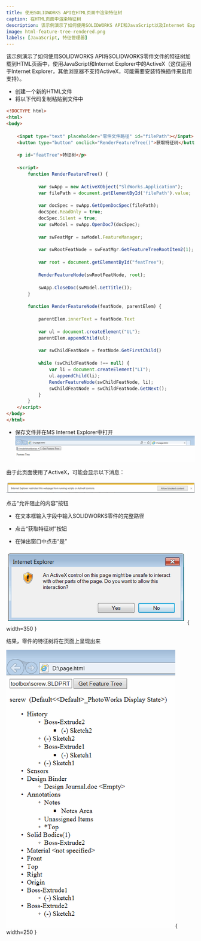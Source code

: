```yaml
---
title: 使用SOLIDWORKS API在HTML页面中渲染特征树
caption: 在HTML页面中渲染特征树
description: 该示例演示了如何使用SOLIDWORKS API和JavaScript以及Internet Explorer中的ActiveX控件，将SOLIDWORKS零件文档的特征树提取并渲染到HTML页面中。
image: html-feature-tree-rendered.png
labels: [JavaScript, 特征管理器]
---
```


该示例演示了如何使用SOLIDWORKS API将SOLIDWORKS零件文件的特征树加载到HTML页面中，使用JavaScript和Internet Explorer中的ActiveX（这仅适用于Internet Explorer，其他浏览器不支持ActiveX，可能需要安装特殊插件来启用支持）。

* 创建一个新的HTML文件
* 将以下代码复制粘贴到文件中

```html
<!DOCTYPE html>
<html>
<body>

	<input type="text" placeholder="零件文件路径" id="filePath"></input>
	<button type="button" onclick="RenderFeatureTree()">获取特征树</button>

	<p id="featTree">特征树</p>

	<script>
		function RenderFeatureTree() {

			var swApp = new ActiveXObject("SldWorks.Application");
			var filePath = document.getElementById('filePath').value;

			var docSpec = swApp.GetOpenDocSpec(filePath);
			docSpec.ReadOnly = true;
			docSpec.Silent = true;
			var swModel = swApp.OpenDoc7(docSpec);

			var swFeatMgr = swModel.FeatureManager;

			var swRootFeatNode = swFeatMgr.GetFeatureTreeRootItem2(1);

			var root = document.getElementById("featTree");

			RenderFeatureNode(swRootFeatNode, root);

			swApp.CloseDoc(swModel.GetTitle());
		}

		function RenderFeatureNode(featNode, parentElem) {

			parentElem.innerText = featNode.Text

			var ul = document.createElement("UL");
			parentElem.appendChild(ul);

			var swChildFeatNode = featNode.GetFirstChild()

			while (swChildFeatNode !== null) {
				var li = document.createElement("LI");
				ul.appendChild(li);
				RenderFeatureNode(swChildFeatNode, li);
				swChildFeatNode = swChildFeatNode.GetNext();
			}
		}
	</script>
</body>
</html>
```

* 保存文件并在MS Internet Explorer中打开
![带有输入字段的HTML页面](input-html-page.png)

由于此页面使用了ActiveX，可能会显示以下消息：

![Internet Explorer中的ActiveX限制警告](ie-activex-run-restriction.png)

点击“允许阻止的内容”按钮

* 在文本框输入字段中输入SOLIDWORKS零件的完整路径

* 点击“获取特征树”按钮

* 在弹出窗口中点击“是”

![关于ActiveX内容的警告消息](ie-allow-activex.png){ width=350 }

结果，零件的特征树将在页面上呈现出来

![在HTML中呈现的SOLIDWORKS零件特征树](html-feature-tree-rendered.png){ width=250 }
